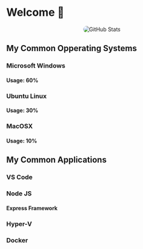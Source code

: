 # Welcome 👋

<div class="git-stats" align="center">
  <img src="https://github-readme-stats.vercel.app/api?username=Mr3ENTLEY&show_icons=true&theme=tokyonight&bg_color=16325B&title_color=FFDC7F&text_color=78B7D0&icon_color=FFDC7F&hide_border=true&count_private=true&include_all_commits=false&line_height=30" alt="GitHub Stats" style="border-radius: 45px;">
</div>

## My Common Opperating Systems

### Microsoft Windows
#### Usage: 60%

### Ubuntu Linux
#### Usage: 30%

### MacOSX
#### Usage: 10%

## My Common Applications

### VS Code

### Node JS
#### Express Framework

### Hyper-V

### Docker

###
